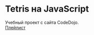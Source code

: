 ﻿# Tetris на JavaScript
Учебный проект с сайта CodeDojo.     
[Плейлист](https://www.youtube.com/watch?v=r-pyoBqQqNU&list=PLqHlAwsJRxAMa9HHLRZcHFZyM7SBHqJgt)
